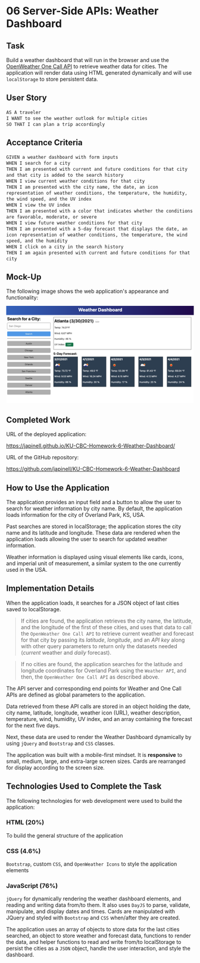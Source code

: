 # 06 Server-Side APIs: Weather Dashboard

## Task

Build a weather dashboard that will run in the browser and use the [OpenWeather One Call API](https://openweathermap.org/api/one-call-api) to retrieve weather data for cities. The application will render data using HTML generated dynamically and will use `localStorage` to store persistent data.

## User Story

```
AS A traveler
I WANT to see the weather outlook for multiple cities
SO THAT I can plan a trip accordingly
```

## Acceptance Criteria

```
GIVEN a weather dashboard with form inputs
WHEN I search for a city
THEN I am presented with current and future conditions for that city and that city is added to the search history
WHEN I view current weather conditions for that city
THEN I am presented with the city name, the date, an icon representation of weather conditions, the temperature, the humidity, the wind speed, and the UV index
WHEN I view the UV index
THEN I am presented with a color that indicates whether the conditions are favorable, moderate, or severe
WHEN I view future weather conditions for that city
THEN I am presented with a 5-day forecast that displays the date, an icon representation of weather conditions, the temperature, the wind speed, and the humidity
WHEN I click on a city in the search history
THEN I am again presented with current and future conditions for that city
```

## Mock-Up

The following image shows the web application's appearance and functionality:

![The weather app includes a search option, a list of cities, and a five-day forecast and current weather conditions for Atlanta.](./assets/images/06-server-side-apis-homework-demo.png)

## Completed Work

URL of the deployed application:

https://japinell.github.io/KU-CBC-Homework-6-Weather-Dashboard/

URL of the GitHub repository:

https://github.com/japinell/KU-CBC-Homework-6-Weather-Dashboard

## How to Use the Application

The application provides an input field and a button to allow the user to search for weather information by city name. By default, the application loads information for the city of Overland Park, KS, USA.

Past searches are stored in localStorage; the application stores the city name and its latitude and longitude. These data are rendered when the application loads allowing the user to search for updated weather information.

Weather information is displayed using visual elements like cards, icons, and imperial unit of measurement, a similar system to the one currently used in the USA.

## Implementation Details

When the application loads, it searches for a JSON object of last cities saved to localStorage.

> If cities are found, the application retrieves the city name, the latitude, and the longitude of the first of these cities, and uses that data to call the `OpenWeather One Call API` to retrieve current weather and forecast for that city by passing its _latitude_, _longitude_, and an _API key_ along with other query parameters to return only the datasets needed (_current_ weather and _daily_ forecast).

> If no cities are found, the application searches for the latitude and longitude coordinates for Overland Park using the `Weather API`, and then, the `OpenWeather One Call API` as described above.

The API server and corresponding end points for Weather and One Call APIs are defined as global parameters to the application.

Data retrieved from these API calls are stored in an object holding the date, city name, latitude, longitude, weather icon (URL), weather description, temperature, wind, humidity, UV index, and an array containing the forecast for the next five days.

Next, these data are used to render the Weather Dashboard dynamically by using `jQuery` and `Bootstrap` and `CSS` classes.

The application was built with a mobile-first mindset. It is **responsive** to small, medium, large, and extra-large screen sizes. Cards are rearranged for display according to the screen size.

## Technologies Used to Complete the Task

The following technologies for web development were used to build the application:

### HTML (20%)

To build the general structure of the application

### CSS (4.6%)

`Bootstrap`, custom `CSS`, and `OpenWeather Icons` to style the application elements

### JavaScript (76%)

`jQuery` for dynamically rendering the weather dashboard elements, and reading and writing data from/to them. It also uses `DayJS` to parse, validate, manipulate, and display dates and times. Cards are manipulated with JQuery and styled with `Bootstrap` and `CSS` when/after they are created.

The application uses an array of objects to store data for the last cities searched, an object to store weather and forecast data, functions to render the data, and helper functions to read and write from/to localStorage to persist the cities as a `JSON` object, handle the user interaction, and style the dashboard.
